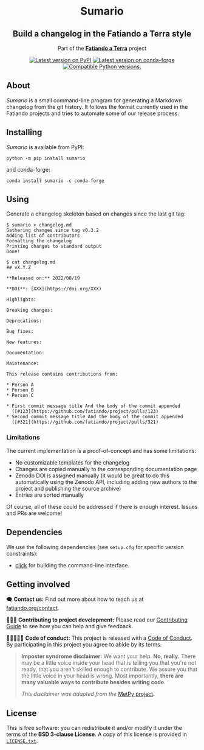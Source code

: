 <h1 align="center">Sumario</h1>
<h2 align="center">Build a changelog in the Fatiando a Terra style</h2>
<p align="center">
Part of the <a href="https://www.fatiando.org"><strong>Fatiando a Terra</strong></a> project
</p>
<p align="center">
<a href="https://pypi.python.org/pypi/sumario"><img src="http://img.shields.io/pypi/v/sumario.svg?style=flat-square" alt="Latest version on PyPI"></a>
<a href="https://github.com/conda-forge/sumario-feedstock"><img src="https://img.shields.io/conda/vn/conda-forge/sumario.svg?style=flat-square" alt="Latest version on conda-forge"></a>
<a href="https://pypi.python.org/pypi/sumario"><img src="https://img.shields.io/pypi/pyversions/sumario.svg?style=flat-square" alt="Compatible Python versions."></a>
</p>

## About

*Sumario* is a small command-line program for generating a Markdown changelog
from the git history. It follows the format currently used in the Fatiando
projects and tries to automate some of our release process.

## Installing

*Sumario* is available from PyPI:

```
python -m pip install sumario
```

and conda-forge:

```
conda install sumario -c conda-forge
```

## Using

Generate a changelog skeleton based on changes since the last git tag:

```
$ sumario > changelog.md
Gathering changes since tag v0.3.2
Adding list of contributors
Formatting the changelog
Printing changes to standard output
Done!

$ cat changelog.md
## vX.Y.Z

**Released on:** 2022/08/19

**DOI**: [XXX](https://doi.org/XXX)

Highlights:

Breaking changes:

Deprecations:

Bug fixes:

New features:

Documentation:

Maintenance:

This release contains contributions from:

* Person A
* Person B
* Person C

* First commit message title And the body of the commit appended
  ([#123](https://github.com/fatiando/project/pulls/123)
* Second commit message title And the body of the commit appended
  ([#321](https://github.com/fatiando/project/pulls/321)
```

### Limitations

The current implementation is a proof-of-concept and has some limitations:

* No customizable templates for the changelog
* Changes are copied manually to the corresponding documentation page
* Zenodo DOI is assigned manually (it would be great to do this automatically
  using the Zenodo API, including adding new authors to the project and
  publishing the source archive)
* Entries are sorted manually

Of course, all of these could be addressed if there is enough interest.
Issues and PRs are welcome!

## Dependencies

We use the following dependencies (see `setup.cfg` for specific version
constraints):

* [click](https://click.palletsprojects.com) for building the command-line
  interface.

## Getting involved

🗨️ **Contact us:**
Find out more about how to reach us at
[fatiando.org/contact](https://www.fatiando.org/contact/).

👩🏾‍💻 **Contributing to project development:**
Please read our
[Contributing Guide](https://github.com/fatiando/community/blob/main/CONTRIBUTING.md)
to see how you can help and give feedback.

🧑🏾‍🤝‍🧑🏼 **Code of conduct:**
This project is released with a
[Code of Conduct](https://github.com/fatiando/community/blob/main/CODE_OF_CONDUCT.md).
By participating in this project you agree to abide by its terms.

> **Imposter syndrome disclaimer:**
> We want your help. **No, really.** There may be a little voice inside your
> head that is telling you that you're not ready, that you aren't skilled
> enough to contribute. We assure you that the little voice in your head is
> wrong. Most importantly, **there are many valuable ways to contribute besides
> writing code**.
>
> *This disclaimer was adapted from the*
> [MetPy project](https://github.com/Unidata/MetPy).

## License

This is free software: you can redistribute it and/or modify it under the terms
of the **BSD 3-clause License**. A copy of this license is provided in
[`LICENSE.txt`](https://github.com/fatiando/sumario/blob/main/LICENSE.txt).
